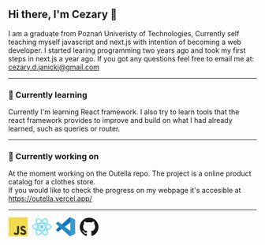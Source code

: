 ## Hi there, I'm Cezary 👋

I am a graduate from Poznań Univeristy of Technologies, Currently self teaching myself javascript and next.js with intention of becoming a web developer. I started learing programming two years ago and took my first steps in next.js a year ago. If you got any questions feel free to email me at: cezary.d.janicki@gmail.com

_________

### 📖 Currently learning

Currently I'm learning React framework. I also try to learn tools that the react framework provides to improve and build on what I had already learned, such as queries or router.

_________

### 🔭 Currently working on

At the moment working on the Outella repo. The project is a online product catalog for a clothes store.  
If you would like to check the progress on my webpage it's accesible at https://outella.vercel.app/
_________

<div>
    <img src="https://github.com/devicons/devicon/blob/master/icons/javascript/javascript-original.svg" title="JavaScript" alt="JavaScript" width="40" height="40"/>&nbsp;
<img src="https://github.com/devicons/devicon/blob/master/icons/react/react-original.svg" title="React" alt="React" width="40" height="40"/>&nbsp;
<img src="https://github.com/devicons/devicon/blob/master/icons/vscode/vscode-original.svg" title="vscode" **alt="vscode" width="40" height="40"/>&nbsp;
  <img src="https://github.com/devicons/devicon/blob/master/icons/github/github-original.svg" title="Github" **alt="Github" width="40" height="40"/>&nbsp;

</div>
  <!--
**Cezary-Janicki/Cezary-Janicki** is a ✨ _special_ ✨ repository because its `README.md` (this file) appears on your GitHub profile.

Here are some ideas to get you started:

- 🔭 I’m currently working on Outella
- 🌱 I’m currently learning ...
- 👯 I’m looking to collaborate on ...
- 🤔 I’m looking for help with ...
- 💬 Ask me about ...
- 📫 How to reach me: ...
- ⚡ Fun fact: ...
-->

